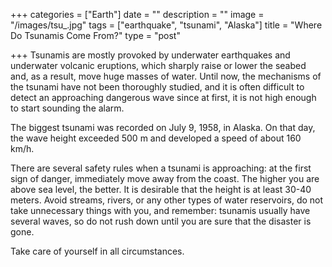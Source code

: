 +++
categories = ["Earth"]
date = ""
description = ""
image = "/images/tsu_.jpg"
tags = ["earthquake", "tsunami", "Alaska"]
title = "Where Do Tsunamis Come From?"
type = "post"

+++
Tsunamis are mostly provoked by underwater earthquakes and underwater volcanic eruptions, which sharply raise or lower the seabed and, as a result, move huge masses of water. Until now, the mechanisms of the tsunami have not been thoroughly studied, and it is often difficult to detect an approaching dangerous wave since at first, it is not high enough to start sounding the alarm.

The biggest tsunami was recorded on July 9, 1958, in Alaska. On that day, the wave height exceeded 500 m and developed a speed of about 160 km/h.

There are several safety rules when a tsunami is approaching: at the first sign of danger, immediately move away from the coast. The higher you are above sea level, the better. It is desirable that the height is at least 30-40 meters. Avoid streams, rivers, or any other types of water reservoirs, do not take unnecessary things with you, and remember: tsunamis usually have several waves, so do not rush down until you are sure that the disaster is gone.

Take care of yourself in all circumstances.